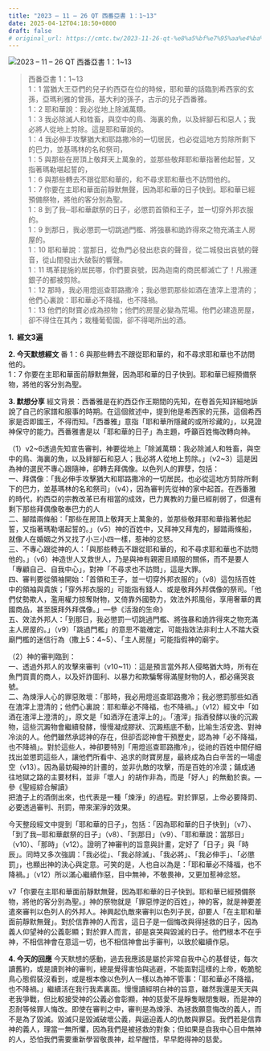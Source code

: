 ```yaml
---
title: "2023 – 11 – 26 QT 西番亞書 1：1~13"
date: 2025-04-12T04:18:50+0800
draft: false
# original_url: https://cmtc.tw/2023-11-26-qt-%e8%a5%bf%e7%95%aa%e4%ba%9e%e6%9b%b8-1%ef%bc%9a113
---
```


![2023 – 11 – 26 QT  西番亞書 1：1\~13](/images/qt.jpg  "2023 – 11 – 26 QT  西番亞書 1：1\~13")

> 西番亞書 1：1\~13  
> 1：1 當猶大王亞們的兒子約西亞在位的時候，耶和華的話臨到希西家的玄孫，亞瑪利雅的曾孫，基大利的孫子，古示的兒子西番雅。  
> 1：2 耶和華說：我必從地上除滅萬類。  
> 1：3 我必除滅人和牲畜，與空中的鳥、海裏的魚，以及絆腳石和惡人；我必將人從地上剪除。這是耶和華說的。  
> 1：4 我必伸手攻擊猶大和耶路撒冷的一切居民，也必從這地方剪除所剩下的巴力，並基瑪林的名和祭司，  
> 1：5 與那些在房頂上敬拜天上萬象的，並那些敬拜耶和華指著他起誓，又指著瑪勒堪起誓的，  
> 1：6 與那些轉去不跟從耶和華的，和不尋求耶和華也不訪問他的。  
> 1：7 你要在主耶和華面前靜默無聲，因為耶和華的日子快到。耶和華已經預備祭物，將他的客分別為聖。  
> 1：8 到了我─耶和華獻祭的日子，必懲罰首領和王子，並一切穿外邦衣服的。  
> 1：9 到那日，我必懲罰一切跳過門檻、將強暴和詭詐得來之物充滿主人房屋的。  
> 1：10 耶和華說：當那日，從魚門必發出悲哀的聲音，從二城發出哀號的聲音，從山間發出大破裂的響聲。  
> 1：11 瑪革提施的居民哪，你們要哀號，因為迦南的商民都滅亡了！凡搬運銀子的都被剪除。  
> 1：12 那時，我必用燈巡查耶路撒冷；我必懲罰那些如酒在渣滓上澄清的；他們心裏說：耶和華必不降福，也不降禍。  
> 1：13 他們的財寶必成為掠物；他們的房屋必變為荒場。他們必建造房屋，卻不得住在其內；栽種葡萄園，卻不得喝所出的酒。

**1.  經文3遍**

**2. 今天默想經文**
番 1：6 與那些轉去不跟從耶和華的，和不尋求耶和華也不訪問他的。  
1：7 你要在主耶和華面前靜默無聲，因為耶和華的日子快到。耶和華已經預備祭物，將他的客分別為聖。

**3. 默想分享**
經文背景：西番雅是在約西亞作王期間的先知，在卷首先知詳細地訴說了自己的家譜和服事的時期。在這個敘述中，提到他是希西家的元孫，這個希西家是否即國王，不得而知。「西番雅」意指「耶和華所隱藏的或所珍藏的」，以見證神保守的能力。西番雅書是以「耶和華的日子」為主題，呼籲百姓悔改轉向神。

（1）v2\~6透過先知宣告審判，神要從地上「除滅萬類：我必除滅人和牲畜，與空中的鳥、海裏的魚，以及絆腳石和惡人；我必將人從地上剪除。」（v2\~3）這是因為神的選民不專心跟隨神，卻轉去拜偶像。以色列人的罪孽，包括：  
一、拜偶像：「我必伸手攻擊猶大和耶路撒冷的一切居民，也必從這地方剪除所剩下的巴力，並基瑪林的名和祭司」（v4），因為審判先從神的家中起首。在西番雅的時代，約西亞的宗教改革已有相當的成效，巴力異教的力量已經削弱了，但還有剩下那些拜偶像敬奉巴力的人  
二、腳踏兩條船：「那些在房頂上敬拜天上萬象的，並那些敬拜耶和華指著他起誓，又指著瑪勒堪起誓的。」（v5）神的百姓中，又拜神又拜鬼的，腳踏兩條船，就像人在婚姻之外又找了小三小四一樣，惹神的忿怒。  
三、不專心跟從神的人：「與那些轉去不跟從耶和華的，和不尋求耶和華也不訪問他的。」（v6）神造世人又救世人，乃是與神有親密且順服的關係，而不是要人「專顧自己、自我中心」，對神「不尋求也不訪問」，這是大罪。  
四、審判要從領袖開始：「首領和王子，並一切穿外邦衣服的」（v8）這包括百姓中的領袖與貴族；「穿外邦衣服的」可能指有錢人、或是敬拜外邦偶像的祭司。「他們仗勢欺人，濫用權力掠奪財物，又倚靠外國勢力，效法外邦風俗，享用奢華的異國商品，甚至膜拜外拜偶像。」—參《活潑的生命》  
五、效法外邦人：「到那日，我必懲罰一切跳過門檻、將強暴和詭詐得來之物充滿主人房屋的。」（v9）「跳過門檻」的意思不能確定，可能指效法非利士人不踏大袞廟門檻的迷信行為（撒上5：4\~5）、「主人房屋」可能指假神的廟宇。

（2）神的審判臨到：  
一、透過外邦人的攻擊來審判（v10\~11）：這是預言當外邦人侵略猶大時，所有在魚門買賣的商人，以及奸詐圖利、以暴力和欺騙奪得滿屋財物的人，都必痛哭哀號。  
二、為煉淨人心的罪惡敗壞：「那時，我必用燈巡查耶路撒冷；我必懲罰那些如酒在渣滓上澄清的；他們心裏說：耶和華必不降福，也不降禍。」（v12）經文中「如酒在渣滓上澄清的」，原文是「如酒浮在渣滓上的」。「渣滓」指酒發酵以後的沉澱物，這些沉澱物會繼續發酵，慢慢凝成膠狀、沉澱瓶底不動，比喻生活安逸、對神冷淡的人。他們雖然承認神的存在，但卻否認神會干預歷史，認為神「必不降福，也不降禍」。對於這些人，神卻要特別「用燈巡查耶路撒冷」，從祂的百姓中間仔細找出並懲罰這些人，讓他們所看中、追求的財寶房屋，最終成為白白辛苦的一場虛空（v13）。因為最妨礙神的計畫的，並非仇敵的攻擊，而是百姓的冷漠；鋪成通往地獄之路的主要材料，並非「壞人」的胡作非為，而是「好人」的無動於衷。—參《聖經綜合解讀》  
把渣子上的酒倒出來，也代表是一種「煉淨」的過程。對於罪惡，上帝必要降罰、必要透過審判、刑罰，帶來潔淨的效果。

今天整段經文中提到「耶和華的日子」，包括：「因為耶和華的日子快到」（v7）、「到了我─耶和華獻祭的日子」（v8）、「到那日」（v9）、「耶和華說：當那日」（v10）、「那時」（v12）。證明了神審判的旨意與計畫，定好了「日子」與「時辰」。同時又多次強調：「我必從」、「我必除滅」、「我必將」、「我必伸手」、「必懲罰」，也顯出神的決心與定意。可笑的是，人也自以為是：「耶和華必不降福，也不降禍。」（v12）所以滿心繼續作惡，目中無神，不敬畏神，又更加惹神忿怒。

v7「你要在主耶和華面前靜默無聲，因為耶和華的日子快到。耶和華已經預備祭物，將他的客分別為聖。」神的祭物就是「罪惡悖逆的百姓」，神的客，就是神要差遣來審判以色列人的外邦人。神興起仇敵來審判以色列子民，卻要人「在主耶和華面前靜默無聲」。對於信靠神的人而言，這日子是一個悔改與得拯救的日子，因為義人仰望神的公義彰顯；對於罪人而言，卻是哀哭與毀滅的日子。他們根本不在乎神，不相信神會在意這一切，也不相信神會出手審判，以致於繼續作惡。

**4. 今天的回應**
今天默想的感動，過去我應該是屬於非常自我中心的基督徒，每次讀舊約，或是讀到神的審判，總是覺得害怕與逃避，不能面對這樣的上帝，乾脆鴕鳥心態假裝沒看到，或是根本像以色列人一樣以為神不管事：「耶和華必不降福，也不降禍。」繼續活在我行我素裏面。慢慢讀經明白神的旨意，雖然我還是天天與老我爭戰，但比較接受神的公義必會彰顯，神的慈愛不是睜隻眼閉隻眼，而是神的忍耐等候罪人悔改。即使在審判之中，審判是為煉淨、為拯救願意悔改的義人，而不是為了毀滅。毀滅只是毀滅破壞公義，與逼迫義人的仇敵與罪惡。我們若是信靠神的義人，理當一無所懼，因為我們是被拯救的對象；但如果是自我中心目中無神的人，恐怕我們需要重新學習敬畏神，趁早醒悟，早早飽得神的慈愛。

